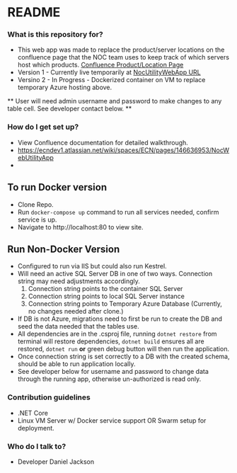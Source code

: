 # README #

### What is this repository for? ###

* This web app was made to replace the product/server locations on the confluence page that the NOC team uses to keep track of which servers host which products. [Confluence Product/Location Page](https://ecndev1.atlassian.net/wiki/display/ECN/Product+Location)
* Version 1 - Currently live temporarily at [NocUtilityWebApp URL](http://nocwebutilityapp.azurewebsites.net/)
* Versino 2 - In Progress - Dockerized container on VM to replace temporary Azure hosting above.

** User will need admin username and password to make changes to any table cell. See developer contact below. **

### How do I get set up? ###
* View Confluence documentation for detailed walkthrough.
* https://ecndev1.atlassian.net/wiki/spaces/ECN/pages/146636953/NocWebUtilityApp
* 
## To run Docker version ##
* Clone Repo.
* Run `docker-compose up` command to run all services needed, confirm service is up.
* Navigate to http://localhost:80 to view site.

## Run Non-Docker Version ##
* Configured to run via IIS but could also run Kestrel.
* Will need an active SQL Server DB in one of two ways. Connection string may need adjustments accordingly.
    1. Connection string points to the container SQL Server
    2. Connection string points to local SQL Server instance
    3. Connection string points to Temporary Azure Database (Currently, no changes needed after clone.)
* If DB is not Azure, migrations need to first be run to create the DB and seed the data needed that the tables use.
* All dependencies are in the .csproj file, running `dotnet restore` from terminal will restore dependencies, `dotnet build` ensures all are restored, `dotnet run` **or** green debug button will then run the application.
* Once connection string is set correctly to a DB with the created schema, should be able to run application locally.
* See developer below for username and password to change data through the running app, otherwise un-authorized is read only.

### Contribution guidelines ###

* .NET Core
* Linux VM Server w/ Docker service support OR Swarm setup for deployment.

### Who do I talk to? ###

* Developer Daniel Jackson